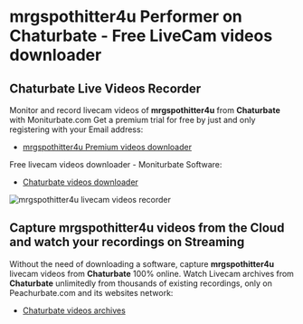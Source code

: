 # mrgspothitter4u Performer on Chaturbate - Free LiveCam videos downloader

## Chaturbate Live Videos Recorder

Monitor and record livecam videos of **mrgspothitter4u** from **Chaturbate** with Moniturbate.com
Get a premium trial for free by just and only registering with your Email address:
* [mrgspothitter4u Premium videos downloader](https://moniturbate.com/request-demo-licence-key.html)

Free livecam videos downloader - Moniturbate Software:
* [Chaturbate videos downloader](https://moniturbate.com/moniturbate-download-software.html)

![mrgspothitter4u livecam videos recorder](https://peachurnet.com/templates/moniturbate-software.png)


## Capture mrgspothitter4u videos from the Cloud and watch your recordings on Streaming

Without the need of downloading a software, capture **mrgspothitter4u** livecam videos from **Chaturbate** 100% online.
Watch Livecam archives from **Chaturbate** unlimitedly from thousands of existing recordings, only on Peachurbate.com and its websites network:
* [Chaturbate videos archives](https://peachurnet.com/)